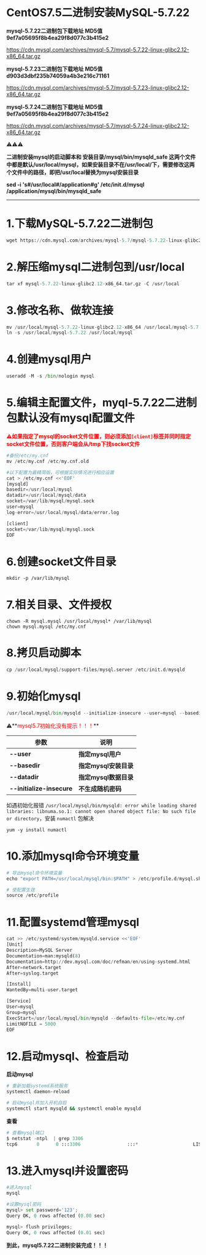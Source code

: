 # CentOS7.5二进制安装MySQL-5.7.22

**mysql-5.7.22二进制包下载地址	MD5值	9ef7a05695f8b4ea29f8d077c3b415e2**

https://cdn.mysql.com/archives/mysql-5.7/mysql-5.7.22-linux-glibc2.12-x86_64.tar.gz



**mysql-5.7.23二进制包下载地址	MD5值	d903d3dbf235b74059a4b3e216c71161**

https://cdn.mysql.com/archives/mysql-5.7/mysql-5.7.23-linux-glibc2.12-x86_64.tar.gz



**mysql-5.7.24二进制包下载地址	MD5值	9ef7a05695f8b4ea29f8d077c3b415e2**

https://cdn.mysql.com/archives/mysql-5.7/mysql-5.7.24-linux-glibc2.12-x86_64.tar.gz



⚠️⚠️⚠️

**二进制安装mysql的启动脚本和   安装目录/mysql/bin/mysqld_safe  这两个文件中都是默认/usr/local/mysql，如果安装目录不在/usr/local/下，需要修改这两个文件中的路径，即把/usr/local替换为mysql安装目录**

**sed -i 's#/usr/local#/application#g' /etc/init.d/mysql /application/mysql/bin/mysqld_safe**

---

# 1.下载MySQL-5.7.22二进制包

```python
wget https://cdn.mysql.com/archives/mysql-5.7/mysql-5.7.22-linux-glibc2.12-x86_64.tar.gz
```

# 2.解压缩mysql二进制包到/usr/local

```python
tar xf mysql-5.7.22-linux-glibc2.12-x86_64.tar.gz -C /usr/local
```

# 3.修改名称、做软连接

```python
mv /usr/local/mysql-5.7.22-linux-glibc2.12-x86_64 /usr/local/mysql-5.7.22 && 
ln -s /usr/local/mysql-5.7.22 /usr/local/mysql
```

# 4.创建mysql用户

```python
useradd -M -s /bin/nologin mysql
```

# 5.编辑主配置文件，myql-5.7.22二进制包默认没有mysql配置文件

**<span style=color:red>⚠️如果指定了mysql的socket文件位置，则必须添加`[client]`标签并同时指定socket文件位置，否则客户端会从/tmp下找socket文件</span>**

```python
#备份/etc/my.cnf
mv /etc/my.cnf /etc/my.cnf.old

#以下配置为最精简版，可根据实际情况进行相应设置
cat > /etc/my.cnf <<'EOF'
[mysqld]
basedir=/usr/local/mysql
datadir=/usr/local/mysql/data
socket=/var/lib/mysql/mysql.sock
user=mysql
log-error=/usr/local/mysql/data/error.log

[client]
socket=/var/lib/mysql/mysql.sock
EOF
```



# 6.创建socket文件目录

```
mkdir -p /var/lib/mysql
```



# 7.相关目录、文件授权

```shell
chown -R mysql.mysql /usr/local/mysql* /var/lib/mysql
chown mysql.mysql /etc/my.cnf
```



# 8.拷贝启动脚本

```python
cp /usr/local/mysql/support-files/mysql.server /etc/init.d/mysqld
```

# 9.初始化mysql

```python
/usr/local/mysql/bin/mysqld --initialize-insecure --user=mysql --basedir=/usr/local/mysql --datadir=/usr/local/mysql/data
```



⚠️**<span style=color:red>mysql5.7初始化没有提示！！！</span>**

| **参数**                  | **说明**              |
| ------------------------- | --------------------- |
| **--user**                | **指定mysql用户**     |
| **--basedir**             | **指定mysql安装目录** |
| **--datadir**             | **指定mysql数据目录** |
| **--initialize-insecure** | **不生成随机密码**    |



如遇初始化报错 `/usr/local/mysql/bin/mysqld: error while loading shared libraries: libnuma.so.1: cannot open shared object file: No such file or directory`，安装 `numactl` 包解决

```shell
yum -y install numactl
```



# 10.添加mysql命令环境变量

```python
# 导出mysql命令环境变量
echo "export PATH=/usr/local/mysql/bin:$PATH" > /etc/profile.d/mysql.sh

# 使配置生效
source /etc/profile
```



# 11.配置systemd管理mysql

```python
cat >> /etc/systemd/system/mysqld.service <<'EOF'
[Unit]
Description=MySQL Server
Documentation=man:mysqld(8)
Documentation=http://dev.mysql.com/doc/refman/en/using-systemd.html
After=network.target
After=syslog.target

[Install]
WantedBy=multi-user.target

[Service]
User=mysql
Group=mysql
ExecStart=/usr/local/mysql/bin/mysqld --defaults-file=/etc/my.cnf
LimitNOFILE = 5000
EOF
```



# 12.启动mysql、检查启动

**启动mysql**

```sh
# 重新加载systemd系统服务
systemctl daemon-reload

# 启动mysql并加入开机自启
systemctl start mysqld && systemctl enable mysqld
```



**查看**

```python
# 查看mysql端口
$ netstat -ntpl  | grep 3306
tcp6       0      0 :::3306                 :::*                    LISTEN      31349/mysqld  
```



# 13.进入mysql并设置密码

```python
#进入mysql
mysql

#设置mysql密码
mysql> set password='123';
Query OK, 0 rows affected (0.00 sec)

mysql> flush privileges;
Query OK, 0 rows affected (0.01 sec)
```

**到此，mysql5.7.22二进制安装完成！！！**